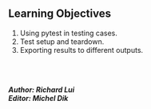 <br/>

## Learning Objectives

1. Using pytest in testing cases.
2. Test setup and teardown.
3. Exporting results to different outputs.

<br/><br/>

_**Author: Richard Lui**_ 
<br/>
_**Editor: Michel Dik**_

<br/>
